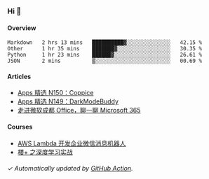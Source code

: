 ### Hi 👋

#### Overview

<!--START_SECTION:waka-->
```text
Markdown   2 hrs 13 mins   ██████████▓░░░░░░░░░░░░░░   42.15 % 
Other      1 hr 35 mins    ███████▓░░░░░░░░░░░░░░░░░   30.35 % 
Python     1 hr 23 mins    ██████▓░░░░░░░░░░░░░░░░░░   26.61 % 
JSON       2 mins          ▒░░░░░░░░░░░░░░░░░░░░░░░░   00.69 % 
```
<!--END_SECTION:waka-->

#### Articles

<!-- BLOG:START -->
- [Apps 精选 N150：Coppice](http://huhuhang.com/post/product-hunt/product-hunt-n150)
- [Apps 精选 N149：DarkModeBuddy](http://huhuhang.com/post/product-hunt/product-hunt-n149)
- [走进微软成都 Office，聊一聊 Microsoft 365](http://huhuhang.com/post/sspai/65152)
<!-- BLOG:END -->

#### Courses

<!-- SYL:START -->
- [AWS Lambda 开发企业微信消息机器人](https://lanqiao.cn/courses/2868)
- [楼+ 之深度学习实战](https://lanqiao.cn/courses/2617)
<!-- SYL:END -->

###### ✓ Automatically updated by [GitHub Action](https://github.com/huhuhang/huhuhang/actions).
